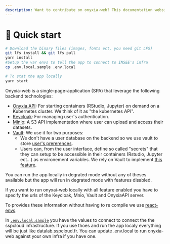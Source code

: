 ```yaml
---
description: Want to contribute on onyxia-web? This documentation website is made for you!
---
```


# 🚀 Quick start

```bash
# Download the binary files (images, fonts ect, you need git LFS)
git lfs install && git lfs pull
yarn install
#Setup the var envs to tell the app to connect to INSEE's infra
cp .env.local.sample .env.local

# To stat the app locally
yarn start 
```

Onyxia-web is a single-page-application (SPA) that leverage the following backend technologies:

* [Onyxia API](https://github.com/inseefrlab/onyxia-api): For starting containers (RStudio, Jupyter) on demand on a Kubernetes cluster. We think of it as "the kubernetes API".
* [Keycloak](https://www.keycloak.org): For managing user's authentication.
* [Minio](http://minio.lab.sspcloud.fr): A S3 API implementation where user can upload and access their datasets.
* [Vault](https://www.vaultproject.io): We use it for two purposes:
  * We don't have a user database on the backend so we use vault to store [user's prererences](https://github.com/InseeFrLab/onyxia-web/blob/efc32a9ccc2339dec0c4a4c63be5797023c00e14/src/lib/useCases/userConfigs.ts#L29-L40).
  * Users can, from the user interface, define so called "secrets" that they can setup to be accessible in their containers (Rstudio, Jupyter ect...) as environement variables. We rely on Vault to implement [this feature](https://datalab.sspcloud.fr/my-secrets/jgarrone).&#x20;

You can run the app locally in degrated mode without any of theses available but the app will run in degrated mode with features disabled. &#x20;

If you want to run onyxai-web locally with all feature enabled you have to specify the urls of the  Keycloak, Mnio, Vault and OnyxiaAPI server.

To provides these information without having to re compile we use [react-envs](https://github.com/garronej/react-envs).&#x20;

In [`.env.local.sample`](https://github.com/InseeFrLab/onyxia-web/blob/main/.env.local.sample) you have the values to connect to connect the the sspcloud infrastructure. If you use thoes and run the app localy everything will be just like datalab.sspcloud.fr. You can update .env.local to run onyxia-web against your own infra if you have one.
